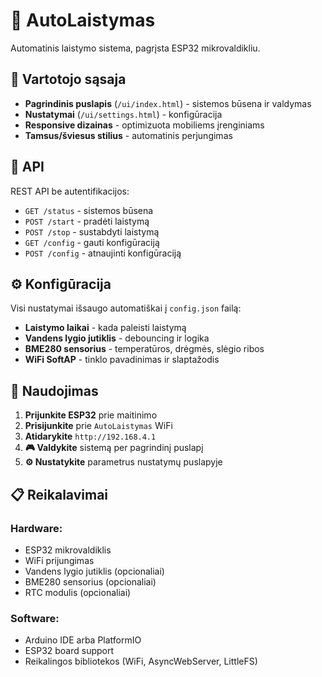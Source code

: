 # 🌱 AutoLaistymas

Automatinis laistymo sistema, pagrįsta ESP32 mikrovaldikliu.

## 📱 Vartotojo sąsaja

- **Pagrindinis puslapis** (`/ui/index.html`) - sistemos būsena ir valdymas
- **Nustatymai** (`/ui/settings.html`) - konfigūracija
- **Responsive dizainas** - optimizuota mobiliems įrenginiams
- **Tamsus/šviesus stilius** - automatinis perjungimas

## 🔌 API

REST API be autentifikacijos:

- `GET /status` - sistemos būsena
- `POST /start` - pradėti laistymą
- `POST /stop` - sustabdyti laistymą
- `GET /config` - gauti konfigūraciją
- `POST /config` - atnaujinti konfigūraciją

## ⚙️ Konfigūracija

Visi nustatymai išsaugo automatiškai į `config.json` failą:

- **Laistymo laikai** - kada paleisti laistymą
- **Vandens lygio jutiklis** - debouncing ir logika
- **BME280 sensorius** - temperatūros, drėgmės, slėgio ribos
- **WiFi SoftAP** - tinklo pavadinimas ir slaptažodis

## 🚀 Naudojimas

1. **Prijunkite ESP32** prie maitinimo
2. **Prisijunkite** prie `AutoLaistymas` WiFi
3. **Atidarykite** `http://192.168.4.1`
4. **🎮 Valdykite** sistemą per pagrindinį puslapį
5. **⚙️ Nustatykite** parametrus nustatymų puslapyje

## 📋 Reikalavimai

### Hardware:
- ESP32 mikrovaldiklis
- WiFi prijungimas
- Vandens lygio jutiklis (opcionaliai)
- BME280 sensorius (opcionaliai)
- RTC modulis (opcionaliai)

### Software:
- Arduino IDE arba PlatformIO
- ESP32 board support
- Reikalingos bibliotekos (WiFi, AsyncWebServer, LittleFS)